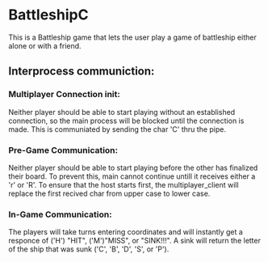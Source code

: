 # BattleshipC
This is a Battleship game that lets the user play a game of battleship either alone or with a friend.

## Interprocess communiction:
### Multiplayer Connection init:
Neither player should be able to start playing without an established connection, so the main process will be blocked until the connection is made. This is communiated by sending the char 'C' thru the pipe.

### Pre-Game Communication:
Neither player should be able to start playing before the other has finalized their board. To prevent this, main cannot continue untill it receives either a 'r' or 'R'. To ensure that the host starts first, the multiplayer_client will replace the first recived char from upper case to lower case.

### In-Game Communication: 
The players will take turns entering coordinates and will instantly get a responce of ('H') "HIT", ('M')"MISS", or "SINK!!!". A sink will return the letter of the ship that was sunk ('C', 'B', 'D', 'S', or 'P').

